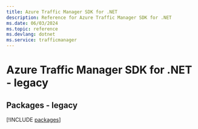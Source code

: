 ```yaml
---
title: Azure Traffic Manager SDK for .NET
description: Reference for Azure Traffic Manager SDK for .NET
ms.date: 06/03/2024
ms.topic: reference
ms.devlang: dotnet
ms.service: trafficmanager
---
```

# Azure Traffic Manager SDK for .NET - legacy
## Packages - legacy
[!INCLUDE [packages](traffic-manager-index.md)]
